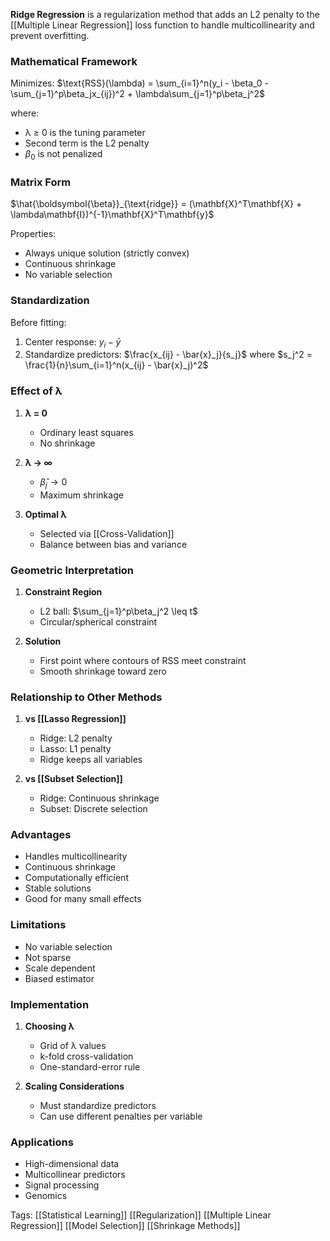 **Ridge Regression** is a regularization method that adds an L2 penalty to the [[Multiple Linear Regression]] loss function to handle multicollinearity and prevent overfitting.

### Mathematical Framework

Minimizes:
$\text{RSS}(\lambda) = \sum_{i=1}^n(y_i - \beta_0 - \sum_{j=1}^p\beta_jx_{ij})^2 + \lambda\sum_{j=1}^p\beta_j^2$

where:
- λ ≥ 0 is the tuning parameter
- Second term is the L2 penalty
- $\beta_0$ is not penalized

### Matrix Form

$\hat{\boldsymbol{\beta}}_{\text{ridge}} = (\mathbf{X}^T\mathbf{X} + \lambda\mathbf{I})^{-1}\mathbf{X}^T\mathbf{y}$

Properties:
- Always unique solution (strictly convex)
- Continuous shrinkage
- No variable selection

### Standardization

Before fitting:
1. Center response: $y_i - \bar{y}$
2. Standardize predictors: $\frac{x_{ij} - \bar{x}_j}{s_j}$
   where $s_j^2 = \frac{1}{n}\sum_{i=1}^n(x_{ij} - \bar{x}_j)^2$

### Effect of λ

1. **λ = 0**
   - Ordinary least squares
   - No shrinkage

2. **λ → ∞**
   - $\hat{\beta}_j \to 0$
   - Maximum shrinkage

3. **Optimal λ**
   - Selected via [[Cross-Validation]]
   - Balance between bias and variance

### Geometric Interpretation

1. **Constraint Region**
   - L2 ball: $\sum_{j=1}^p\beta_j^2 \leq t$
   - Circular/spherical constraint

2. **Solution**
   - First point where contours of RSS meet constraint
   - Smooth shrinkage toward zero

### Relationship to Other Methods

1. **vs [[Lasso Regression]]**
   - Ridge: L2 penalty
   - Lasso: L1 penalty
   - Ridge keeps all variables

2. **vs [[Subset Selection]]**
   - Ridge: Continuous shrinkage
   - Subset: Discrete selection

### Advantages
- Handles multicollinearity
- Continuous shrinkage
- Computationally efficient
- Stable solutions
- Good for many small effects

### Limitations
- No variable selection
- Not sparse
- Scale dependent
- Biased estimator

### Implementation

1. **Choosing λ**
   - Grid of λ values
   - k-fold cross-validation
   - One-standard-error rule

2. **Scaling Considerations**
   - Must standardize predictors
   - Can use different penalties per variable

### Applications
- High-dimensional data
- Multicollinear predictors
- Signal processing
- Genomics

Tags:
[[Statistical Learning]]
[[Regularization]]
[[Multiple Linear Regression]]
[[Model Selection]]
[[Shrinkage Methods]]
